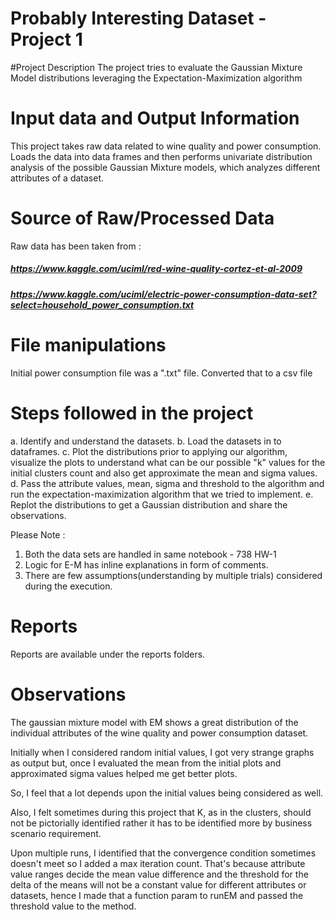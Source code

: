 # Probably Interesting Dataset - Project 1

#Project Description
The project tries to evaluate the Gaussian Mixture Model distributions
leveraging the Expectation-Maximization algorithm

# Input data and Output Information

This project takes raw data related to wine quality and power consumption.  
Loads the data into data frames and then performs univariate distribution analysis
of the possible Gaussian Mixture models, which analyzes different attributes of a dataset.

# Source of Raw/Processed Data

Raw data has been taken from :
 ##### https://www.kaggle.com/uciml/red-wine-quality-cortez-et-al-2009
 ##### https://www.kaggle.com/uciml/electric-power-consumption-data-set?select=household_power_consumption.txt
 

# File manipulations
Initial power consumption file was a ".txt" file.
Converted that to a csv file

# Steps followed in the project

a. Identify and understand the datasets.
b. Load the datasets in to dataframes.
c. Plot the distributions prior to applying our algorithm, visualize the plots to understand what can be our possible "k" values for the initial clusters count and also get approximate the mean and sigma values.
d. Pass the attribute values, mean, sigma and threshold to the algorithm and run the expectation-maximization algorithm that we tried to implement.
e. Replot the distributions to get a Gaussian distribution and share the observations.

Please Note : 
1. Both the data sets are handled in same notebook - 738 HW-1
2. Logic for E-M has inline explanations in form of comments.
3. There are few assumptions(understanding by multiple trials) considered during the execution.
 
# Reports
Reports are available under the reports folders.

# Observations

The gaussian mixture model with EM shows a great distribution of the individual attributes of the wine quality and power 
consumption dataset.

Initially when I considered random initial values, I got very strange graphs as output but, once I evaluated the mean 
from the initial plots and approximated sigma values helped me get better plots.

So, I feel that a lot depends upon the initial values being considered as well.

Also, I felt sometimes during this project that K, as in the clusters, should not be pictorially identified rather it
has to be identified more by business scenario requirement.

Upon multiple runs, I identified that the convergence condition sometimes doesn't meet so I added a max iteration count.
That's because attribute value ranges decide the mean value difference and the threshold for the delta of the means will not be a constant value for different attributes or datasets, hence I made that a function param to runEM and passed the threshold value to the method.